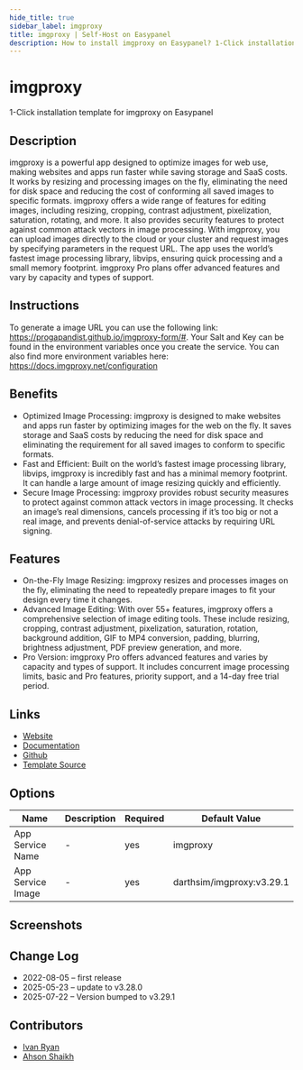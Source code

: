 ```yaml
---
hide_title: true
sidebar_label: imgproxy
title: imgproxy | Self-Host on Easypanel
description: How to install imgproxy on Easypanel? 1-Click installation template for imgproxy on Easypanel
---
```


<!-- generated -->

# imgproxy

1-Click installation template for imgproxy on Easypanel

## Description

imgproxy is a powerful app designed to optimize images for web use, making websites and apps run faster while saving storage and SaaS costs. It works by resizing and processing images on the fly, eliminating the need for disk space and reducing the cost of conforming all saved images to specific formats. imgproxy offers a wide range of features for editing images, including resizing, cropping, contrast adjustment, pixelization, saturation, rotating, and more. It also provides security features to protect against common attack vectors in image processing. With imgproxy, you can upload images directly to the cloud or your cluster and request images by specifying parameters in the request URL. The app uses the world’s fastest image processing library, libvips, ensuring quick processing and a small memory footprint. imgproxy Pro plans offer advanced features and vary by capacity and types of support.

## Instructions

To generate a image URL you can use the following link: https://progapandist.github.io/imgproxy-form/#. Your Salt and Key can be found in the environment variables once you create the service. You can also find more environment variables here: https://docs.imgproxy.net/configuration

## Benefits

- Optimized Image Processing: imgproxy is designed to make websites and apps run faster by optimizing images for the web on the fly. It saves storage and SaaS costs by reducing the need for disk space and eliminating the requirement for all saved images to conform to specific formats.
- Fast and Efficient: Built on the world’s fastest image processing library, libvips, imgproxy is incredibly fast and has a minimal memory footprint. It can handle a large amount of image resizing quickly and efficiently.
- Secure Image Processing: imgproxy provides robust security measures to protect against common attack vectors in image processing. It checks an image’s real dimensions, cancels processing if it’s too big or not a real image, and prevents denial-of-service attacks by requiring URL signing.

## Features

- On-the-Fly Image Resizing: imgproxy resizes and processes images on the fly, eliminating the need to repeatedly prepare images to fit your design every time it changes.
- Advanced Image Editing: With over 55+ features, imgproxy offers a comprehensive selection of image editing tools. These include resizing, cropping, contrast adjustment, pixelization, saturation, rotation, background addition, GIF to MP4 conversion, padding, blurring, brightness adjustment, PDF preview generation, and more.
- Pro Version: imgproxy Pro offers advanced features and varies by capacity and types of support. It includes concurrent image processing limits, basic and Pro features, priority support, and a 14-day free trial period.

## Links

- [Website](https://imgproxy.net/)
- [Documentation](https://docs.imgproxy.net/)
- [Github](https://www.github.com/imgproxy/imgproxy)
- [Template Source](https://github.com/easypanel-io/templates/tree/main/templates/imgproxy)

## Options

Name | Description | Required | Default Value
-|-|-|-
App Service Name | - | yes | imgproxy
App Service Image | - | yes | darthsim/imgproxy:v3.29.1

## Screenshots


## Change Log

- 2022-08-05 – first release
- 2025-05-23 – update to v3.28.0
- 2025-07-22 – Version bumped to v3.29.1

## Contributors

- [Ivan Ryan](https://github.com/ivanonpc-22)
- [Ahson Shaikh](https://github.com/Ahson-Shaikh)
